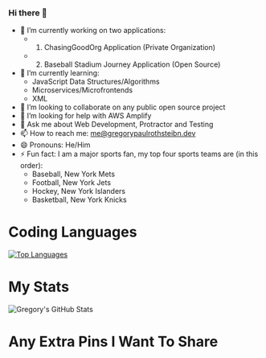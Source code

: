 ### Hi there 👋

- 🔭 I’m currently working on two applications:
  - 1. ChasingGoodOrg Application (Private Organization)
  - 2. Baseball Stadium Journey Application (Open Source)
- 🌱 I’m currently learning:
  -  JavaScript Data Structures/Algorithms
  -  Microservices/Microfrontends
  -  XML
- 👯 I’m looking to collaborate on any public open source project
- 🤔 I’m looking for help with AWS Amplify
- 💬 Ask me about Web Development, Protractor and Testing
- 📫 How to reach me: me@gregorypaulrothsteibn.dev
- 😄 Pronouns: He/Him
- ⚡ Fun fact: I am a major sports fan, my top four sports teams are (in this order):
  - Baseball, New York Mets
  - Football, New York Jets
  - Hockey, New York Islanders
  - Basketball, New York Knicks

# Coding Languages
[![Top Languages](https://github-readme-stats.vercel.app/api/top-langs/?username=groths89)](https://github.com/anuraghazra/github-readme-stats)

# My Stats
![Gregory's GitHub Stats](https://github-readme-stats.vercel.app/api?username=groths89)

# Any Extra Pins I Want To Share
